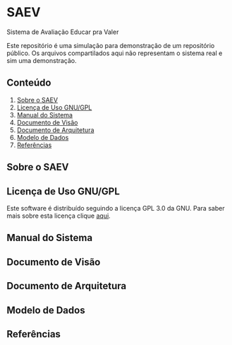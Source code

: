 # SAEV

Sistema de Avaliação Educar pra Valer

Este repositório é uma simulação para demonstração de um repositório público. Os arquivos compartilados aqui não representam o sistema real e sim uma demonstração. 

## Conteúdo

1. [Sobre o SAEV]()
2. [Licença de Uso GNU/GPL]()
3. [Manual do Sistema]()
4. [Documento de Visão]()
5. [Documento de Arquitetura]()
6. [Modelo de Dados]()
7. [Referências]()



## Sobre o SAEV


## Licença de Uso GNU/GPL

Este software é distribuído seguindo a licença GPL 3.0 da GNU. Para saber mais sobre esta licença clique [aqui](https://www.bdc.ib.unicamp.br/bdc_uploads/materiais/versaoOnline/versaoOnline247_pt/estprot_v.3.0.0/programa/menu/gpl-pt.html).


## Manual do Sistema



## Documento de Visão


## Documento de Arquitetura


## Modelo de Dados



## Referências


